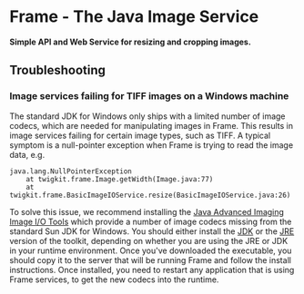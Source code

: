 Frame - The Java Image Service
========

**Simple API and Web Service for resizing and cropping images.**

## Troubleshooting

### Image services failing for TIFF images on a Windows machine

The standard JDK for Windows only ships with a limited number of image codecs, which are needed for manipulating images in Frame. This results in image services failing for certain image types, such as TIFF. A typical symptom is a null-pointer exception when Frame is trying to read the image data, e.g.

    java.lang.NullPointerException
	    at twigkit.frame.Image.getWidth(Image.java:77)
	    at twigkit.frame.BasicImageIOService.resize(BasicImageIOService.java:26)

To solve this issue, we recommend installing the [Java Advanced Imaging Image I/O Tools](http://download.java.net/media/jai-imageio/builds/release/1.1/INSTALL-jai_imageio.html#Windows) which provide a number of image codecs missing from the standard Sun JDK for Windows. You should either install the [JDK](http://download.java.net/media/jai-imageio/builds/release/1.1/jai_imageio-1_1-lib-windows-i586-jdk.exe) or the [JRE](http://download.java.net/media/jai-imageio/builds/release/1.1/jai_imageio-1_1-lib-windows-i586-jre.exe) version of the toolkit, depending on whether you are using the JRE or JDK in your runtime environment. Once you've downloaded the executable, you should copy it to the server that will be running Frame and follow the install instructions. Once installed, you need to restart any application that is using Frame services, to get the new codecs into the runtime.